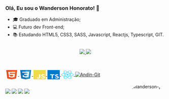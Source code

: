 ### Olá, Eu sou o Wanderson Honorato! 👋

- 🎓 Graduado em Administração;
- 💻 Futuro dev Front-end;
- 📚 Estudando HTML5, CSS3, SASS, Javascript, Reactjs, Typescript, GIT.

<br>
<div align="center">
  <a href="https://github.com/WandersonHonorato">
  <img height="160em" src="https://github-readme-stats.vercel.app/api?username=WandersonHonorato&show_icons=true&theme=dark&include_all_commits=true&count_private=true"/>
  <img height="160em" src="https://github-readme-stats.vercel.app/api/top-langs/?username=WandersonHonorato&layout=compact&langs_count=7&theme=dark"/>
</div>


##

<div style="display: inline_block"><br>
  <img align="center" alt="Andin-HTML" height="30" width="40" src="https://raw.githubusercontent.com/devicons/devicon/master/icons/html5/html5-original.svg">
  <img align="center" alt="Andin-CSS" height="30" width="40" src="https://raw.githubusercontent.com/devicons/devicon/master/icons/css3/css3-original.svg">
  <img align="center" alt="Andin-Js" height="30" width="40" src="https://raw.githubusercontent.com/devicons/devicon/master/icons/javascript/javascript-plain.svg">
  <img align="center" alt="Andin-Ts" height="30" width="40" src="https://raw.githubusercontent.com/devicons/devicon/master/icons/typescript/typescript-plain.svg">
  <img align="center" alt="Andin-React" height="30" width="40" src="https://raw.githubusercontent.com/devicons/devicon/master/icons/react/react-original.svg">
   <img align="center" alt="Andin-Git" height="30" width="40" src="https://icongr.am/devicon/git-original.svg?size=128&color=currentColor">
  
 <img align="right" alt="Wanderson-pic" height="150" style="border-radius:50px;" 
 src="https://media.fortniteapi.io/images/7d25200-76eb131-9df015b-bb60f15/transparent.png">
</div>
  
  ##
 
<div> 
    <a href="https://instagram.com/andin_honorato" target="_blank"><img src="https://img.shields.io/badge/-Instagram-%23E4405F?style=for-the-badge&logo=instagram&logoColor=white" target="_blank"></a>
    <a href="#"><img src="https://img.shields.io/badge/Discord-7289DA?style=for-the-badge&logo=discord&logoColor=white" target="_blank"></a> 
    <a href = ""><img src="https://img.shields.io/badge/-Gmail-%23333?style=for-the-badge&logo=gmail&logoColor=white" target="_blank"></a>
    <a href="https://www.linkedin.com/in/wanderson-honorato-5a6920190/" target="_blank"><img src="https://img.shields.io/badge/-LinkedIn-%230077B5?style=for-the-badge&logo=linkedin&logoColor=white" target="_blank"></a>    
</div>



